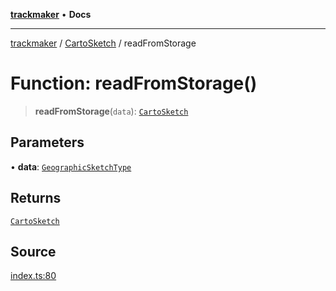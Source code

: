 [**trackmaker**](../../../index.md) • **Docs**

***

[trackmaker](../../../globals.md) / [CartoSketch](../index.md) / readFromStorage

# Function: readFromStorage()

> **readFromStorage**(`data`): [`CartoSketch`](../../../classes/CartoSketch.md)

## Parameters

• **data**: [`GeographicSketchType`](../../../type-aliases/GeographicSketchType.md)

## Returns

[`CartoSketch`](../../../classes/CartoSketch.md)

## Source

[index.ts:80](https://github.com/Anson2251/trackmaker/blob/0370d3a06207a9d77c9f82b6a817216c8649e9c8/src/utils/cartosketch/index.ts#L80)
